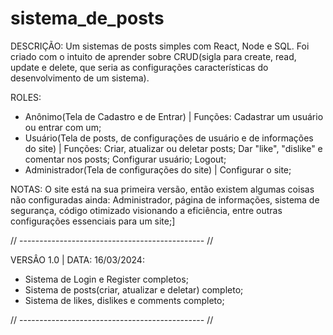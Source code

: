 # sistema_de_posts
DESCRIÇÃO: Um sistemas de posts simples com React, Node e SQL. Foi criado com o intuito de aprender sobre CRUD(sigla para create, read, update e delete, que seria as configurações características do desenvolvimento de um sistema).

ROLES: 
- Anônimo(Tela de Cadastro e de Entrar) | Funções: Cadastrar um usuário ou entrar com um;
- Usuário(Tela de posts, de configurações de usuário e de informações do site) | Funções: Criar, atualizar ou deletar posts; Dar "like", "dislike" e comentar nos posts; Configurar usuário; Logout;
- Administrador(Tela de configurações do site) | Configurar o site;

NOTAS:
O site está na sua primeira versão, então existem algumas coisas não configuradas ainda: Administrador, página de informações, sistema de segurança, código otimizado visionando a eficiência, entre outras configurações essenciais para um site;]

// ---------------------------------------------- // 

VERSÂO 1.0 | DATA: 16/03/2024:
- Sistema de Login e Register completos;
- Sistema de posts(criar, atualizar e deletar) completo;
- Sistema de likes, dislikes e comments completo;

// ---------------------------------------------- // 
